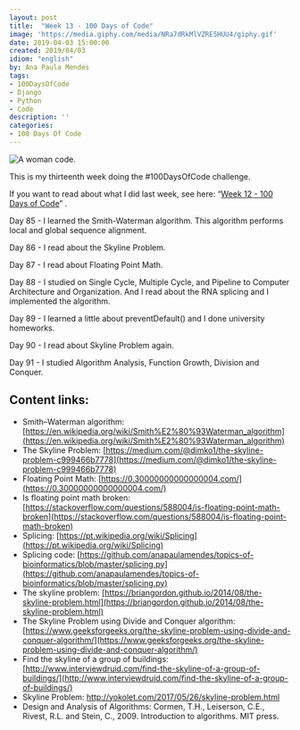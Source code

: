 ```yaml
---
layout: post
title:  "Week 13 - 100 Days of Code"
image: 'https://media.giphy.com/media/NRa7dRkMlVZRE5HUU4/giphy.gif'
date: 2019-04-03 15:00:00
created: 2019/04/03
idiom: "english"
by: Ana Paula Mendes
tags:
- 100DaysOfCode
- Django
- Python
- Code
description: ''
categories:
- 100 Days Of Code
---
```


![A woman code.](https://media.giphy.com/media/NRa7dRkMlVZRE5HUU4/giphy.gif)

This is my thirteenth week doing the #100DaysOfCode challenge.

If you want to read about what I did last week, see here: “[Week 12 - 100 Days of Code](https://anapaulamendes.github.io/week-12-100-days-of-code/)” .

Day 85 - I learned the Smith-Waterman algorithm. This algorithm performs local and global sequence alignment.

Day 86 - I read about the Skyline Problem.

Day 87 - I read about Floating Point Math.

Day 88 - I studied on Single Cycle, Multiple Cycle, and Pipeline to Computer Architecture and Organization. And I read about the RNA splicing and I implemented the algorithm.

Day 89 - I learned a little about preventDefault() and I done university homeworks.

Day 90 - I read about Skyline Problem again.

Day 91 - I studied Algorithm Analysis, Function Growth, Division and Conquer.


## Content links:

-  Smith–Waterman algorithm: [https://en.wikipedia.org/wiki/Smith%E2%80%93Waterman_algorithm](https://en.wikipedia.org/wiki/Smith%E2%80%93Waterman_algorithm)
- The Skyline Problem: [https://medium.com/@dimko1/the-skyline-problem-c999466b7778](https://medium.com/@dimko1/the-skyline-problem-c999466b7778)
- Floating Point Math: [https://0.30000000000000004.com/](https://0.30000000000000004.com/)
- Is floating point math broken: [https://stackoverflow.com/questions/588004/is-floating-point-math-broken](https://stackoverflow.com/questions/588004/is-floating-point-math-broken)
- Splicing: [https://pt.wikipedia.org/wiki/Splicing](https://pt.wikipedia.org/wiki/Splicing)
- Splicing code: [https://github.com/anapaulamendes/topics-of-bioinformatics/blob/master/splicing.py](https://github.com/anapaulamendes/topics-of-bioinformatics/blob/master/splicing.py)
- The skyline problem: [https://briangordon.github.io/2014/08/the-skyline-problem.html](https://briangordon.github.io/2014/08/the-skyline-problem.html)
- The Skyline Problem using Divide and Conquer algorithm: [https://www.geeksforgeeks.org/the-skyline-problem-using-divide-and-conquer-algorithm/](https://www.geeksforgeeks.org/the-skyline-problem-using-divide-and-conquer-algorithm/)
- Find the skyline of a group of buildings: [http://www.interviewdruid.com/find-the-skyline-of-a-group-of-buildings/](http://www.interviewdruid.com/find-the-skyline-of-a-group-of-buildings/)
- Skyline Problem: http://yokolet.com/2017/05/26/skyline-problem.html
- Design and Analysis of Algorithms: Cormen, T.H., Leiserson, C.E., Rivest, R.L. and Stein, C., 2009. Introduction to algorithms. MIT press.
